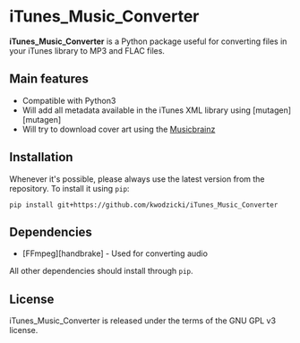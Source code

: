 # iTunes_Music_Converter

**iTunes_Music_Converter** is a Python package useful for converting files in
your iTunes library to MP3 and FLAC files.

## Main features

* Compatible with Python3
* Will add all metadata available in the iTunes XML library using [mutagen][mutagen]
* Will try to download cover art using the [Musicbrainz][Musicbrainz NGS]

## Installation

Whenever it's possible, please always use the latest version from the repository.
To install it using `pip`:

    pip install git+https://github.com/kwodzicki/iTunes_Music_Converter

## Dependencies

* [FFmpeg][handbrake] - Used for converting audio

All other dependencies should install through `pip`.

## License

iTunes_Music_Converter is released under the terms of the GNU GPL v3 license.

[mutagne]: https://github.com/quodlibet/mutagen
[Musicbrainz NGS]: https://github.com/alastair/python-musicbrainzngs
[ffmpeg]: https://www.ffmpeg.org/
